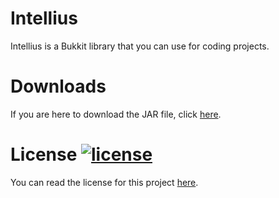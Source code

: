 # Intellius
Intellius is a Bukkit library that you can use for coding projects.

# Downloads
If you are here to download the JAR file, click [here](https://github.com/Speriments/Intellius/releases).

# License [![license](https://img.shields.io/github/license/mashape/apistatus.svg)](https://opensource.org/licenses/MIT)
You can read the license for this project [here](https://github.com/Speriments/Intellius/master/blob/LICENSE.txt).
